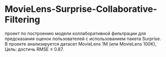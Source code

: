 # MovieLens-Surprise-Collaborative-Filtering
проект по построению модели коллаборативной фильтрации для предсказания оценок пользователей с использованием пакета Surprise. В проекте анализируется датасет MovieLens 1M (или MovieLens 100K), Цель: достичь RMSE ≤ 0.87.
